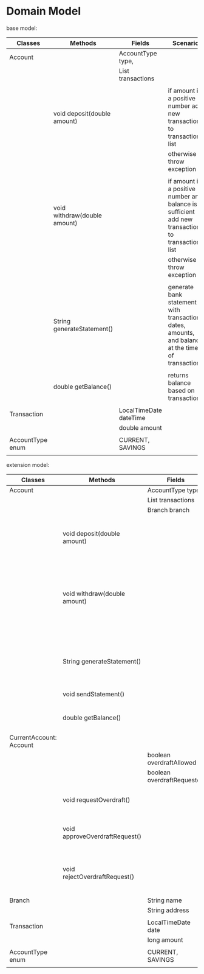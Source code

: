 # Domain Model

base model:

| Classes          | Methods                      | Fields                         | Scenario                                                                                         |
|------------------|------------------------------|--------------------------------|--------------------------------------------------------------------------------------------------|
| Account          |                              | AccountType type,              |                                                                                                  |
|                  |                              | List<Transaction> transactions |                                                                                                  |
|                  |                              |                                |                                                                                                  |
|                  | void deposit(double amount)  |                                | if amount is a positive number add new transaction to transaction list                           |
|                  |                              |                                | otherwise throw exception                                                                        |
|                  |                              |                                |                                                                                                  |
|                  | void withdraw(double amount) |                                | if amount is a positive number and balance is sufficient add new transaction to transaction list | 
|                  |                              |                                | otherwise throw exception                                                                        | 
|                  |                              |                                |                                                                                                  | 
|                  | String generateStatement()   |                                | generate bank statement with transaction dates, amounts, and balance at the time of transaction  | 
|                  |                              |                                |                                                                                                  | 
|                  | double getBalance()          |                                | returns balance based on transactions                                                            | 
|                  |                              |                                |                                                                                                  | 
| Transaction      |                              | LocalTimeDate dateTime         |                                                                                                  | 
|                  |                              | double amount                  |                                                                                                  | 
|                  |                              |                                |                                                                                                  | 
| AccountType enum |                              | CURRENT, SAVINGS               |                                                                                                  | 
|                  |                              |                                |                                                                                                  | 

extension model:

| Classes                 | Methods                        | Fields                         | Scenario                                                                                        |
|-------------------------|--------------------------------|--------------------------------|-------------------------------------------------------------------------------------------------|
| Account                 |                                | AccountType type,              |                                                                                                 |
|                         |                                | List<Transaction> transactions |                                                                                                 |
|                         |                                | Branch branch                  |                                                                                                 |
|                         |                                |                                |                                                                                                 |
|                         | void deposit(double amount)    |                                | if amount is a positive number add new transaction to transaction list                          |
|                         |                                |                                | otherwise throw exception                                                                       |
|                         |                                |                                |                                                                                                 |
|                         | void withdraw(double amount)   |                                | if amount is a positive number add new transaction to transaction list                          | 
|                         |                                |                                | otherwise throw exception                                                                       | 
|                         |                                |                                |                                                                                                 | 
|                         | String generateStatement()     |                                | generate bank statement with transaction dates, amounts, and balance at the time of transaction | 
|                         | void sendStatement()           |                                | send bank statement via sms                                                                     | 
|                         |                                |                                |                                                                                                 | 
|                         | double getBalance()            |                                | returns balance based on transactions                                                           |
|                         |                                |                                |                                                                                                 | 
| CurrentAccount: Account |                                |                                |                                                                                                 | 
|                         |                                | boolean overdraftAllowed       |                                                                                                 | 
|                         |                                | boolean overdraftRequested     |                                                                                                 | 
|                         |                                |                                |                                                                                                 | 
|                         | void requestOverdraft()        |                                | set overdraftRequested to true                                                                  | 
|                         | void approveOverdraftRequest() |                                | set overdraftAllowed to true, overdraftRequested to false                                       | 
|                         | void rejectOverdraftRequest()  |                                | set overdraftAllowed to false, overdraftRequested to false                                      | 
|                         |                                |                                |                                                                                                 | 
| Branch                  |                                | String name                    |                                                                                                 | 
|                         |                                | String address                 |                                                                                                 | 
|                         |                                |                                |                                                                                                 | 
| Transaction             |                                | LocalTimeDate date             |                                                                                                 | 
|                         |                                | long amount                    |                                                                                                 | 
|                         |                                |                                |                                                                                                 | 
| AccountType enum        |                                | CURRENT, SAVINGS               |                                                                                                 | 
|                         |                                |                                |                                                                                                 | 
